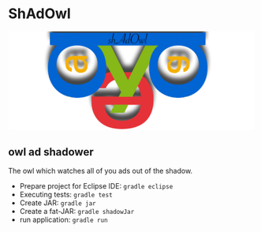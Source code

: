 # ShAdOwl

<img src="src/main/resources/logo.jpg?raw=true" width="500">

## owl ad shadower
The owl which watches all of you ads out of the shadow.

* Prepare project for Eclipse IDE:
`gradle eclipse`
* Executing tests:
`gradle test`
* Create JAR:
`gradle jar`
* Create a fat-JAR:
`gradle shadowJar`
* run application:
`gradle run`
